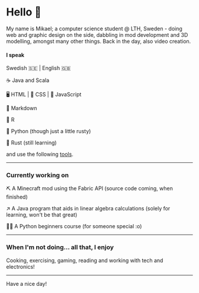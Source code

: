 # Hello 👋

My name is Mikael; a computer science student @ LTH, Sweden - doing web and graphic design on the side, dabbling in mod development and 3D modelling, amongst many other things. Back in the day, also video creation.

#### I speak
Swedish 🇸🇪 | English 🇬🇧

☕ Java and Scala

🖥️ HTML | 👔 CSS | 🤖 JavaScript

📃 Markdown

🟰 R

🐍 Python (though just a little rusty)

🦀 Rust (still learning)

and use the following [tools](tools.md).

---
### Currently working on

⛏️ A Minecraft mod using the Fabric API (source code coming, when finished)

↗️ A Java program that aids in linear algebra calculations (solely for learning, won't be that great)

🧑‍🏫 A Python beginners course (for someone special :o)

---

### When I'm not doing... all that, I enjoy
Cooking, exercising, gaming, reading and working with tech and electronics!

--- 
Have a nice day!
